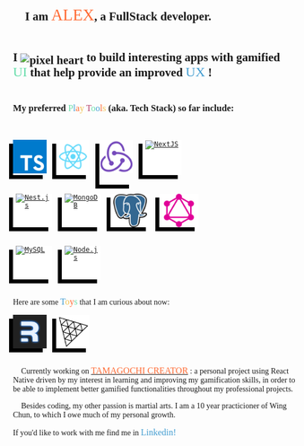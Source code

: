 
<section style="font-family: 'Montserrat'"><h1>👋 I am <span style="color:#FF6B35; font:1.8rem 'Kongtext'">ALEX</span>, a FullStack developer.</h1>
<div style="display:flex"><h2>I <img style="position: relative; top: 5px; width: 25px" alt="pixel heart" src="https://external-content.duckduckgo.com/iu/?u=https%3A%2F%2Fstatic.wikia.nocookie.net%2Fminecraft_gamepedia%2Fimages%2Fa%2Fa7%2FHeart.svg%2Frevision%2F20111112135832%2Fscale-to-width-down%2F120&f=1&nofb=1"/> to build interesting apps with gamified <span style="color:#66DDAA; font:1.5rem 'Kongtext'">UI</span> that help provide an improved <span style="color:#449DD1; font:1.5rem 'Kongtext'">UX</span> !</h2>
<br>
</div>
<h3 dir="auto">My preferred 
<span style="font:1rem 'Kongtext'">
  <span style="color:#66DDAA;">P</span><span style="color:#449DD1;">l</span><span style="color:#FF6B35;">a</span><span style="color:#F2C14E;">y</span> <span style="color:#B4436C;">T</span><span style="color:#66DDAA;">o</span><span style="color:#449DD1;">o</span><span style="color:#FF6B35;">l</span><span style="color:#F2C14E;">s</span></span> (aka. Tech Stack) so far include:</h3>
<br>



<code style="display:flex"><a style="margin-right:17px; margin-bottom: 17px; 
    box-shadow: -7px 7px 0 black;" target="_blank" rel="noopener noreferrer" href="https://www.typescriptlang.org/docs/"><img style="width:60px; height:60px;" alt="Typescript" src="https://raw.githubusercontent.com/github/explore/80688e429a7d4ef2fca1e82350fe8e3517d3494d/topics/typescript/typescript.png"></a>
<a style="display:flex; margin-right:17px; margin-bottom: 17px; background: white; 
  box-shadow: -7px 7px 0 black;" target="_blank" rel="noopener noreferrer" href="https://reactjs.org/docs/hooks-reference.html"><img style="width:60px; height:60px;" alt="React" src="https://raw.githubusercontent.com/github/explore/80688e429a7d4ef2fca1e82350fe8e3517d3494d/topics/react/react.png"></a>
<a style="display:flex; margin-right:17px;
    background: transparent; 
    box-shadow: -7px 7px 0 black;" target="_blank" rel="noopener noreferrer" href="https://redux.js.org/usage/index"><img style="width:60px; height:60px;" alt="Redux" src="https://raw.githubusercontent.com/github/explore/80688e429a7d4ef2fca1e82350fe8e3517d3494d/topics/redux/redux.png"></a>
<a style="display:flex; align-items:center; padding-left:5px; padding-right: 5px; margin-bottom: 17px; margin-right:17px;
    background: white; 
    box-shadow: -7px 7px 0 black;" target="_blank" rel="noopener noreferrer" href="https://nextjs.org/docs/api-reference/create-next-app"><img style="width:60px; height:60px;" alt="NextJS" src="https://external-content.duckduckgo.com/iu/?u=https%3A%2F%2Fseeklogo.com%2Fimages%2FN%2Fnext-js-logo-7929BCD36F-seeklogo.com.png&f=1&nofb=1"></a></code>
    <br>
 <code style="display:flex" ><a style="display:flex; align-items:center; padding-left:5px; padding-right: 5px; margin-bottom: 17px; margin-right:17px; 
    background: white; 
    box-shadow: -7px 7px 0 black;" target="_blank" rel="noopener noreferrer" href="https://docs.nestjs.com/"><img style="width:60px; height:60px;" alt="Nest.js" src="https://external-content.duckduckgo.com/iu/?u=https%3A%2F%2Fseeklogo.com%2Fimages%2FN%2Fnestjs-logo-09342F76C0-seeklogo.com.png&f=1&nofb=1"></a>
  <a style="display:flex; align-items:center; padding-left:5px; padding-right: 5px; margin-bottom: 17px; margin-right:17px; 
    background: white; 
    box-shadow: -7px 7px 0 black;" target="_blank" rel="noopener noreferrer" href="https://www.mongodb.com/"><img style="width:60px; height:60px;" alt="MongoDB" src="https://external-content.duckduckgo.com/iu/?u=https%3A%2F%2Fmpng.subpng.com%2F20190401%2Fzsf%2Fkisspng-mongodb-document-oriented-database-nosql-openshift-web-app-development-servcie-in-dehradun-5ca1b8cb8a0f32.3708278115541024755655.jpg&f=1&nofb=1"></a>
  <a style="display:flex; align-items:center; padding-left:5px; padding-right: 5px; margin-bottom: 17px; margin-right:17px;
    background: white; 
    box-shadow: -7px 7px 0 black;" target="_blank" rel="noopener noreferrer" href="https://www.postgresql.org/docs/14/index.html"><img style="width:60px; height:60px;" alt="PostgreSQL" src="https://raw.githubusercontent.com/github/explore/80688e429a7d4ef2fca1e82350fe8e3517d3494d/topics/postgresql/postgresql.png"></a>
  <a style="display:flex; align-items:center; padding-left:5px; padding-right: 5px; margin-bottom: 17px; margin-right:17px; 
    background: white; 
    box-shadow: -7px 7px 0 black;" target="_blank" rel="noopener noreferrer" href="https://graphql.org/graphql-js/running-an-express-graphql-server/"><img style="width:60px; height:60px;" alt="GraphQL" src="https://raw.githubusercontent.com/github/explore/80688e429a7d4ef2fca1e82350fe8e3517d3494d/topics/graphql/graphql.png"></a></code>
    <br>
  <code style="display:flex" ><a style="display:flex; align-items:center; padding-left:5px; padding-right: 5px; margin-bottom: 17px; margin-right:17px; 
    background: white; 
    box-shadow: -7px 7px 0 black;" target="_blank" rel="noopener noreferrer" href="https://dev.mysql.com/doc/"><img style="width:60px; height:60px;" alt="MySQL" src="https://external-content.duckduckgo.com/iu/?u=https%3A%2F%2Fcdn.freebiesupply.com%2Flogos%2Flarge%2F2x%2Fmysql-5-logo-png-transparent.png&f=1&nofb=1"></a>
  <a style="display:flex; align-items:center; padding-left:5px; padding-right: 5px; margin-bottom: 17px; margin-right:17px; 
  background: white; 
  box-shadow: -7px 7px 0 black;" target="_blank" rel="noopener noreferrer" href="https://nodejs.org/api/"><img style="width:60px; height:60px;" alt="Node.js" src="https://external-content.duckduckgo.com/iu/?u=https%3A%2F%2Fpluspng.com%2Fimg-png%2Fnodejs-png--400.png&f=1&nofb=1"></a></div></code>

Here are some <span style="font:1rem 'Kongtext'">
  <span style="color:#449DD1;">T</span><span style="color:#F2C14E;">o</span><span style="color:#FF6B35;">y</span><span style="color:#66DDAA;">s</span></span> that I am curious about now:

<div style="display: grid; grid-template-columns: repeat(4, 77px)" >
<a style="margin-right:17px; margin-bottom: 17px; width:60px; height:60px;
    box-shadow: -7px 7px 0 black;" target="_blank" rel="noopener noreferrer" href="https://remix.run/"><img alt="Remix" src="./sources/800x800 - Glowing.png"></a>
<a style="display:flex; width:60px; margin-right:17px; margin-bottom: 17px; height: 60px; background: white; 
  box-shadow: -7px 7px 0 black;" target="_blank" rel="noopener noreferrer" href="https://threejs.org/"><img alt="Three.js" src="./sources/threejs.png"></a>
</div>

🎲 Currently working on <a href="https://github.com/alexviladev/TAMAGOCHI-CREATOR"><span style="font:1rem 'Kongtext'">
  <span style="color:#FF6B35;">TAMAGOCHI CREATOR</span></a> : a personal project using React Native driven by my interest in learning and improving my gamification skills, in order to be able to implement better gamified functionalities throughout my professional projects.

🥋 Besides coding, my other passion is martial arts. I am a 10 year practicioner of Wing Chun, to which I owe much of my personal growth.

If you'd like to work with me find me in <a><span style="font:1rem 'Kongtext'"><span style="color:#449DD1;">Linkedin!</span></a>
</section>
